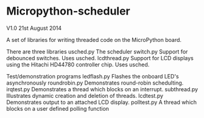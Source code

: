 Micropython-scheduler
=====================

V1.0 21st August 2014

A set of libraries for writing threaded code on the MicroPython board.

There are three libraries
usched.py The scheduler
switch.py Support for debounced switches. Uses usched.
lcdthread.py Support for LCD displays using the Hitachi HD44780 controller chip. Uses usched.

Test/demonstration programs
ledflash.py Flashes the onboard LED's asynchronously
roundrobin.py Demonstrates round-robin schedulting.
irqtest.py Demonstrates a thread which blocks on an interrupt.
subthread.py Illustrates dynamic creation and deletion of threads.
lcdtest.py Demonstrates output to an attached LCD display.
polltest.py A thread which blocks on a user defined polling function

